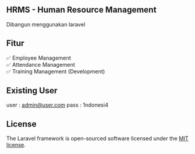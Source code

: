 ## HRMS - Human Resource Management
Dibangun menggunakan laravel

## Fitur
✅ Employee Management<br>
✅ Attendance Management<br>
✅ Training Management (Development)

## Existing User
user : admin@user.com
pass : 1ndonesi4

## License
The Laravel framework is open-sourced software licensed under the [MIT license](https://opensource.org/licenses/MIT).

